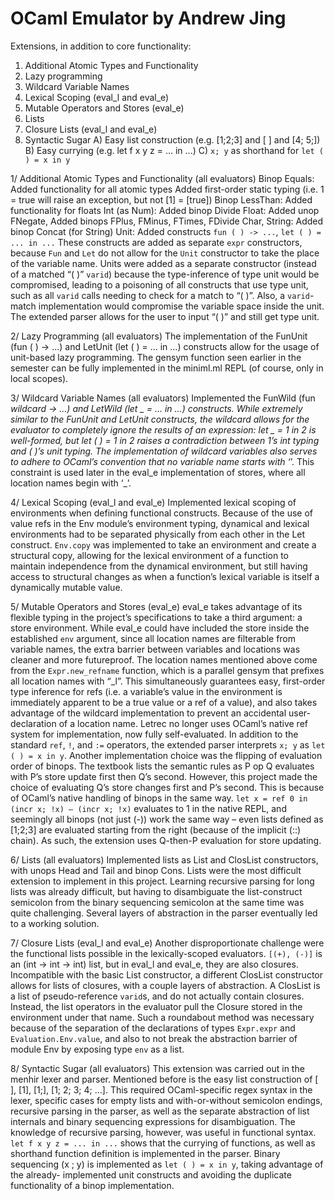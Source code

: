 # OCaml Emulator by Andrew Jing

Extensions, in addition to core functionality:

1. Additional Atomic Types and Functionality
2. Lazy programming
3. Wildcard Variable Names
4. Lexical Scoping (eval_l and eval_e)
5. Mutable Operators and Stores (eval_e)
6. Lists
7. Closure Lists (eval_l and eval_e)
8. Syntactic Sugar
    A) Easy list construction (e.g. [1;2;3] and [ ] and [4; 5;])
    B) Easy currying (e.g. let f x y z = ... in ...)
    C) `x; y` as shorthand for `let ( ) = x in y`



1/ Additional Atomic Types and Functionality (all evaluators)
Binop Equals:
Added functionality for all atomic types
Added first-order static typing (i.e. 1 = true will raise an exception, but not [1] = [true])
Binop LessThan:  Added functionality for floats
Int (as Num):  Added binop Divide
Float:  Added unop FNegate,  Added binops FPlus, FMinus, FTimes, FDivide
Char, String:  Added binop Concat (for String)
Unit:  Added constructs `fun ( ) -> ...`, `let ( ) = ... in ...`
These constructs are added as separate `expr` constructors, because `Fun` and `Let` do not
allow for the `Unit` constructor to take the place of the variable name. Units were added as a
separate constructor (instead of a matched “( )” `varid`) because the type-inference of type
unit would be compromised, leading to a poisoning of all constructs that use type unit, such
as all `varid` calls needing to check for a match to “( )”. Also, a `varid`-match
implementation would compromise the variable space inside the unit. The extended parser
allows for the user to input “(      )” and still get type unit.

2/ Lazy Programming (all evaluators)
The implementation of the FunUnit (fun ( ) -> ...) and LetUnit (let ( ) = ... in ...) constructs allow for
the usage of unit-based lazy programming. The gensym function seen earlier in the semester can be
fully implemented in the miniml.ml REPL (of course, only in local scopes).

3/ Wildcard Variable Names (all evaluators)
Implemented the FunWild (fun _wildcard -> ...) and LetWild (let _ = ... in ...) constructs. While
extremely similar to the FunUnit and LetUnit constructs, the wildcard allows for the evaluator to
completely ignore the results of an expression: let _ = 1 in 2 is well-formed, but let ( ) = 1 in 2 raises a
contradiction between 1’s int typing and ( )’s unit typing. The implementation of wildcard variables
also serves to adhere to OCaml’s convention that no variable name starts with ‘_’. This constraint is
used later in the eval_e implementation of stores, where all location names begin with ‘_’.

4/ Lexical Scoping (eval_l and eval_e)
Implemented lexical scoping of environments when defining functional constructs. Because of the use
of value refs in the Env module’s environment typing, dynamical and lexical environments had to be
separated physically from each other in the Let construct. `Env.copy` was implemented to take an
environment and create a structural copy, allowing for the lexical environment of a function to
maintain independence from the dynamical environment, but still having access to structural changes
as when a function’s lexical variable is itself a dynamically mutable value.

5/ Mutable Operators and Stores (eval_e)
eval_e takes advantage of its flexible typing in the project’s specifications to take a third argument: a
store environment. While eval_e could have included the store inside the established `env` argument,
since all location names are filterable from variable names, the extra barrier between variables and
locations was cleaner and more futureproof. The location names mentioned above come from the
`Expr.new_refname` function, which is a parallel gensym that prefixes all location names with “_l”.
This simultaneously guarantees easy, first-order type inference for refs (i.e. a variable’s value in the
environment is immediately apparent to be a true value or a ref of a value), and also takes advantage
of the wildcard implementation to prevent an accidental user-declaration of a location name. Letrec no
longer uses OCaml’s native ref system for implementation, now fully self-evaluated. In addition to the
standard `ref`, `!`, and `:=` operators, the extended parser interprets `x; y` as `let ( ) = x in y`.
Another implementation choice was the flipping of evaluation order of binops. The textbook lists the
semantic rules as P op Q evaluates with P’s store update first then Q’s second. However, this project
made the choice of evaluating Q’s store changes first and P’s second. This is because of OCaml’s
native handling of binops in the same way. `let x = ref 0 in (incr x; !x) – (incr x; !x)` evaluates to 1 in
the native REPL, and seemingly all binops (not just (-)) work the same way – even lists defined as
[1;2;3] are evaluated starting from the right (because of the implicit (::) chain). As such, the extension
uses Q-then-P evaluation for store updating.

6/ Lists (all evaluators)
Implemented lists as List and ClosList constructors, with unops Head and Tail and binop Cons.
Lists were the most difficult extension to implement in this project. Learning recursive parsing for
long lists was already difficult, but having to disambiguate the list-construct semicolon from the
binary sequencing semicolon at the same time was quite challenging. Several layers of abstraction in
the parser eventually led to a working solution.

7/ Closure Lists (eval_l and eval_e)
Another disproportionate challenge were the functional lists possible in the lexically-scoped
evaluators. `[(+), (-)]` is an (int -> int -> int) list, but in eval_l and eval_e, they are also closures.
Incompatible with the basic List constructor, a different ClosList constructor allows for lists of
closures, with a couple layers of abstraction. A ClosList is a list of pseudo-reference `varid`s, and do
not actually contain closures. Instead, the list operators in the evaluator pull the Closure stored in the
environment under that name. Such a roundabout method was necessary because of the separation of
the declarations of types `Expr.expr` and `Evaluation.Env.value`, and also to not break the abstraction
barrier of module Env by exposing type `env` as a list.

8/ Syntactic Sugar (all evaluators)
This extension was carried out in the menhir lexer and parser. Mentioned before is the easy list
construction of [ ], [1], [1;], [1; 2; 3; 4; ...]. This required OCaml-specific regex syntax in the lexer,
specific cases for empty lists and with-or-without semicolon endings, recursive parsing in the parser,
as well as the separate abstraction of list internals and binary sequencing expressions for
disambiguation.
The knowledge of recursive parsing, however, was useful in functional syntax. `let f x y z = ... in ...`
shows that the currying of functions, as well as shorthand function definition is implemented in the
parser.
Binary sequencing (x ; y) is implemented as `let ( ) = x in y`, taking advantage of the already-
implemented unit constructs and avoiding the duplicate functionality of a binop implementation.
